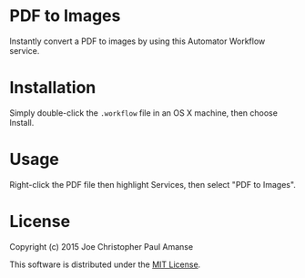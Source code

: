 # PDF to Images

Instantly convert a PDF to images by using this Automator Workflow service.

# Installation

Simply double-click the `.workflow` file in an OS X machine, then choose Install.

# Usage

Right-click the PDF file then highlight Services, then select "PDF to Images".

# License

Copyright (c) 2015 Joe Christopher Paul Amanse

This software is distributed under the [MIT License](./LICENSE).

